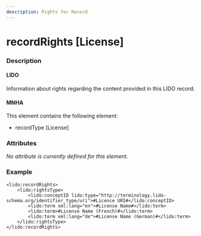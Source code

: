 ```yaml
---
description: Rights for Record
---
```


# recordRights \[License\]

### Description

#### LIDO

Information about rights regarding the content provided in this LIDO record.

#### MNHA

This element contains the following element:

* recordType \[License\]

### Attributes

_No attribute is currently defined for this element._

### Example

```markup
<lido:recordRights>
    <lido:rightsType>
        <lido:conceptID lido:type="http://terminology.lido-schema.org/identifier_type/uri">#Licence URI#</lido:conceptID>
        <lido:term xml:lang="en">#License Name#</lido:term>
        <lido:term>#License Name (French)#</lido:term>
        <lido:term xml:lang="de">#License Name (German)#</lido:term>
    </lido:rightsType>
</lido:recordRights>
```



